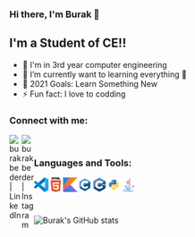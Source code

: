 ### Hi there, I'm Burak 👋

## I'm a Student of CE!!

- 🔭 I'm in 3rd year computer engineering
- 🌱 I’m currently want to learning everything 🤣
- 🥅 2021 Goals: Learn Something New
- ⚡ Fun fact: I love to codding  

### Connect with me:

[<img align="left" alt="burakbeder | LinkedIn" width="22px" src="https://cdn.jsdelivr.net/npm/simple-icons@v3/icons/linkedin.svg" />][linkedin]
[<img align="left" alt="burakbeder | Instagram" width="22px" src="https://cdn.jsdelivr.net/npm/simple-icons@v3/icons/instagram.svg" />][instagram]

<br />

### Languages and Tools:
<img align="left" alt="Visual Studio Code" width="26px" src="https://raw.githubusercontent.com/github/explore/80688e429a7d4ef2fca1e82350fe8e3517d3494d/topics/visual-studio-code/visual-studio-code.png" />
<img align="left" alt="HTML5" width="26px" src="https://raw.githubusercontent.com/github/explore/80688e429a7d4ef2fca1e82350fe8e3517d3494d/topics/html/html.png" />
<img align="left" alt="Kotlin" width="26px" src="https://raw.githubusercontent.com/github/explore/80688e429a7d4ef2fca1e82350fe8e3517d3494d/topics/kotlin/kotlin.png" />
<img align="left" alt="C" width="26px" src="https://raw.githubusercontent.com/github/explore/f3e22f0dca2be955676bc70d6214b95b13354ee8/topics/c/c.png" />
<img align="left" alt="C++" width="26px" src="https://raw.githubusercontent.com/github/explore/f3e22f0dca2be955676bc70d6214b95b13354ee8/topics/cpp/cpp.png" />
<img align="left" alt="Python" width="26px" src="https://raw.githubusercontent.com/github/explore/80688e429a7d4ef2fca1e82350fe8e3517d3494d/topics/python/python.png" />
<img align="left" alt="Java" width="26px" src="https://raw.githubusercontent.com/devicons/devicon/master/icons/java/java-original.svg" />




[instagram]: https://instagram.com/burakkk_beder
[linkedin]: https://linkedin.com/in/burakbeder
<br >
<br >
<br >
<br >
![Burak's GitHub stats](https://github-readme-stats.vercel.app/api?username=BurakBeder&show_icons=true&theme=radical)
 
